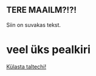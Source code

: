  <!DOCTYPE html>
 <html>
  <h2>TERE MAAILM?!?!</h2>
   <p>Siin on suvakas tekst.</p>
  <h1>veel üks pealkiri</h1>
 <a href="https://www.taltech.ee">Külasta taltechi!</a> 
<html>
